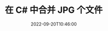 ---
############################# Static ############################
layout: "auto-gen-merger"
date: 2022-09-20T10:46:00
draft: false
otherformats: vssx vstm vstx vsx vtx xlam xls xlsb xlsm xlsx xlt xltm xltx xps bmp png

############################# Head ############################
head_title: "在 C# 中合并 JPG 个文件 | JPG 合并"
head_description: "使用 C# .NET 文档合并 API 将多个 JPG 文件合并为一个文件。将不同文档中的特定页面或页面范围合并为单个文档。"

############################# Header ############################
title: "在 C# 中合并 JPG 个文件"
description: "将 JPG 与几行 .NET 代码结合起来。"
bg_image: "https://cms.admin.containerize.com/templates/aspose/App_Themes/V3/images/bg/header1.png"
bg_overlay: false
button:
    enable: true
    icon: "fas fa-arrow-down"
    label: "下载免费试用版"
    link: "https://downloads.groupdocs.com/merger/net"

############################# SubMenu ############################
submenu:
    enable: true

    left:
        img_alt: "GroupDocs.Merger for .NET"
        image: "https://cms.admin.containerize.com/templates/groupdocs/images/product-logos/90x90-noborder/groupdocs-merger-net.png"
        product: "GroupDocs.Merger"
        platform: ".NET"

    middle:
        button:

            # button loop
            - link: "https://apireference.groupdocs.com/merger/net"
              text: "API 参考"

            # button loop
            - link: "https://github.com/groupdocs-merger"
              text: "代码示例"

            # button loop
            - link: "https://products.groupdocs.app/merger/family"
              text: "现场演示"

            # button loop
            - link: "https://purchase.groupdocs.com/pricing/merger/net"
              text: "价钱"

    right:
        link_download: "https://downloads.groupdocs.com/merger"
        link_learn: "https://docs.groupdocs.com/merger/net"
        link_buy: "https://purchase.groupdocs.com"

############################# About ############################
about:
    enable: true
    title: "关于 GroupDocs.Merger for .NET API"
    content: |
        [GroupDocs.Merger for .NET](/zh/merger/net/) 提供了一个方便的解决方案来组合多个 PDF、Microsoft Office（Word、Excel、PowerPoint、OneNote）、OpenDocument、HTML、图像和在 .NET 应用程序中将许多其他文档合并到一个文件中。 GroupDocs.Merger 将为您节省大量精力，因为您可以合并 JPG 文档 - 无需安装任何第三方软件、桌面应用程序或插件。现在不必浪费时间手动合并文件了！ GroupDocs 的使命是提供最佳质量并简化文档处理工作流程。
        
        GroupDocs.Merger API 是需要文件合并功能的企业解决方案的正确选择。这些 API 在包括 .NET Framework, .NET Standard, .NET Core, Mono 在内的所有主要操作系统和平台上都得到了很好的支持。

############################# Steps ############################
steps:
    enable: true
    title_left: "如何合并多个 JPG 文件"
    content_left: |
        [GroupDocs.Merger for .NET](/zh/merger/net/) 通过实现一个几个简单的步骤。
        
        * 创建 **Merger** 的新实例并将源文档路径作为构造函数参数传递。
        * 调用 **Merger** 类的 **Join** 并传递第二个源文档路径。
        * 调用 **Merger** 类的 **Save** 来保存合并的文档。

    title_right: "系统要求"
    content_right: |
        所有主要平台和操作系统都支持 GroupDocs.Merger for .NET API。在执行以下代码之前，请确保您的系统上安装了以下先决条件。

        * 操作系统：Microsoft Windows、Linux、MacOS
        * 开发环境：Visual Studio, Xamarin, MonoDevelop
        * 构架: .NET Framework, .NET Standard, .NET Core, Mono
        * 从 [NuGet](https://www.nuget.org/packages/groupdocs.merger) 下载最新版本的 GroupDocs.Merger for .NET
         
    code: |
     {{% merger/additional-styles %}}
     {{< merger/code-merger title="如何使用 C# 示例代码组合 JPG 文件">}}

        ```csharp    
        // 使用 GroupDocs.Merger API 合并 JPG 文件
        // 使用输入 JPG 文档实例化合并
        using (Merger merger = new Merger("input1.jpg"))
          {
            // 调用 Merger 类实例的 Join 方法并传递第二个源文档路径
            merger.Join("input2.jpg");
    
            // 调用 Merger 类实例的 Save 方法保存合并文档
            merger.Save("merged-file.jpg");
          }
        ```
     {{< /merger/code-merger >}}

############################# Demos ############################
demos:
    enable: true
    title: "现场演示 - 组合文档的在线应用程序"
    content: |
       访问 [GroupDocs.Merger 现场演示](https://products.groupdocs.app/merger/family) 网站，立即合并多个 JPG 文件。
       现场演示具有以下好处。
        
############################# About Formats ############################
about_formats:
    enable: true

############################# More Formats ############################
more_formats:
    enable: true
    title: "合并其他文档格式"
    content: |
        .NET 文件格式和图像的文档合并 API。将一些流行的文档格式组合在一起，如下所述。

############################# Back to top ###############################
back_to_top:
    enable: true
---